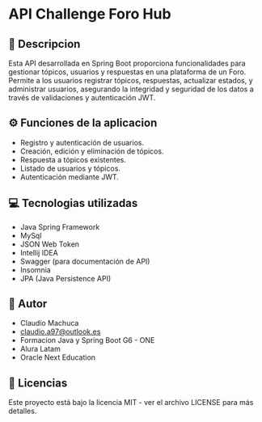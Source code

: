 # API Challenge Foro Hub

## 🚀 Descripcion

Esta API desarrollada en Spring Boot proporciona funcionalidades para gestionar tópicos, usuarios y respuestas en una plataforma de un Foro. Permite a los usuarios registrar tópicos, respuestas, actualizar estados, y administrar usuarios, asegurando la integridad y seguridad de los datos a través de validaciones y autenticación JWT.

## ⚙️ Funciones de la aplicacion

- Registro y autenticación de usuarios.
- Creación, edición y eliminación de tópicos.
- Respuesta a tópicos existentes.
- Listado de usuarios y tópicos.
- Autenticación mediante JWT.

## 💻 Tecnologias utilizadas

- Java Spring Framework
- MySql
- JSON Web Token
- Intellij IDEA
- Swagger (para documentación de API)
- Insomnia
- JPA (Java Persistence API)

## 📧 Autor 

- Claudio Machuca
- claudio.a97@outlook.es
- Formacion Java y Spring Boot G6 - ONE
- Alura Latam
- Oracle Next Education

## 📝 Licencias 

Este proyecto está bajo la licencia MIT - ver el archivo LICENSE para más detalles.
  
